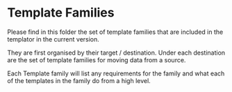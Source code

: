 # Template Families

Please find in this folder the set of template families that are included in the templator in the current version.

They are first organised by their target / destination. Under each destination are the set of template families for moving data from a source.

Each Template family will list any requirements for the family and what each of the templates in the family do from a high level.
